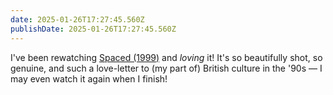 ```yaml
---
date: 2025-01-26T17:27:45.560Z
publishDate: 2025-01-26T17:27:45.560Z
---
```


I've been rewatching [Spaced (1999)](https://en.wikipedia.org/wiki/Spaced) and _loving_ it! It's so beautifully shot, so genuine, and such a love-letter to (my part of) British culture in the '90s — I may even watch it again when I finish!
